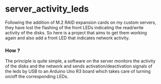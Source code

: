 # server_activity_leds

Following the addition of M.2 RAID expansion cards on my custom servers, they have lost the flashing of the front LEDs indicating the read/write activity of the disks. So here is a project that aims to get them working again and also add a front LED that indicates network activity.

### How ?

The principle is quite simple, a software on the server monitors the activity of the disks and the network and sends activation/deactivation signals of the leds by USB to an Arduino Uno R3 board which takes care of turning on/off the corresponding LEDs.
